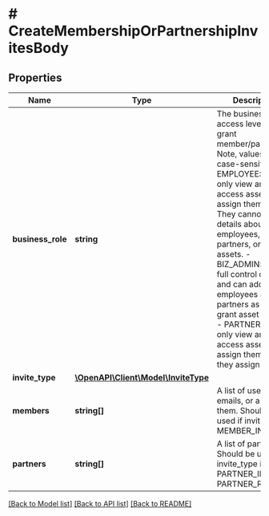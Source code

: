 # # CreateMembershipOrPartnershipInvitesBody

## Properties

Name | Type | Description | Notes
------------ | ------------- | ------------- | -------------
**business_role** | **string** | The business access level to grant member/partner. Note, values are case-sensitive. - EMPLOYEE: Can only view and access assets you assign them to. They cannot see details about other employees, partners, or other assets. - BIZ_ADMIN: Have full control of roles and can add employees and partners as well as grant asset access. - PARTNER: Can only view and access assets you assign them to/or they assign to you. |
**invite_type** | [**\OpenAPI\Client\Model\InviteType**](InviteType.md) |  |
**members** | **string[]** | A list of usernames, emails, or a mix of them. Should be used if invite_type is MEMBER_INVITE | [optional]
**partners** | **string[]** | A list of partner_id. Should be used if invite_type is PARTNER_INVITE or PARTNER_REQUEST | [optional]

[[Back to Model list]](../../README.md#models) [[Back to API list]](../../README.md#endpoints) [[Back to README]](../../README.md)
